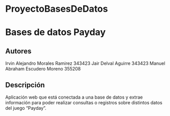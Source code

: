 # ProyectoBasesDeDatos
# Bases de datos Payday

## Autores
Irvin Alejandro Morales Ramirez 343423
Jair Delval Aguirre 343423
Manuel Abraham Escudero Moreno 355208

## Descripción 
Aplicación web que está conectada a una base de datos y extrae información para poder realizar consultas o registros sobre distintos datos del juego “Payday”.



